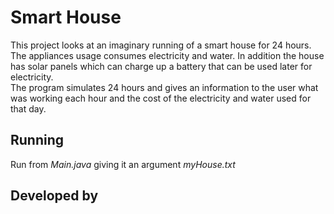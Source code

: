 # Smart House
This project looks at an imaginary running of a smart house for 24 hours.\
The appliances usage consumes electricity and water. In addition the house has solar panels which can charge up a battery that can be used later for electricity.\
The program simulates 24 hours and gives an information to the user what was working each hour and the cost of the electricity and water used for that day.

## Running
Run from *Main.java* giving it an argument *myHouse.txt*
## Developed by

